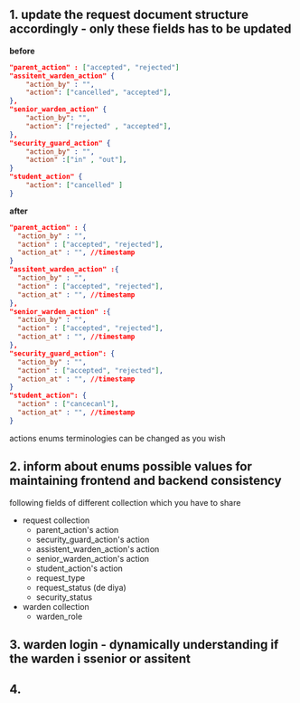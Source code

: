 ## 1. update the request document structure accordingly - only these fields has to be updated

  **before** 

  ```json
  "parent_action" : ["accepted", "rejected"]
  "assitent_warden_action" {
      "action_by" : "",
      "action": ["cancelled", "accepted"], 
  },
  "senior_warden_action" {
      "action_by": "",
      "action": ["rejected" , "accepted"],
  },
  "security_guard_action" {
      "action_by" : "",
      "action" :["in" , "out"],
  }
  "student_action" {
      "action": ["cancelled" ]
  }
  ```
**after** 
```json
"parent_action" : {
  "action_by" : "", 
  "action" : ["accepted", "rejected"],
  "action_at" : "", //timestamp
}
"assitent_warden_action" :{
  "action_by" : "", 
  "action" : ["accepted", "rejected"],
  "action_at" : "", //timestamp
},
"senior_warden_action" :{
  "action_by" : "", 
  "action" : ["accepted", "rejected"],
  "action_at" : "", //timestamp
},
"security_guard_action": {
  "action_by" : "", 
  "action" : ["accepted", "rejected"],
  "action_at" : "", //timestamp
}
"student_action": {
  "action" : ["cancecanl"],
  "action_at" : "", //timestamp
}
```
actions enums terminologies can be changed as you wish

## 2. inform about enums possible values for maintaining frontend and backend consistency

following fields of different collection which you have to share 
- request collection
  - parent_action's action
  - security_guard_action's action
  - assistent_warden_action's action
  - senior_warden_action's action
  - student_action's action
  - request_type
  - request_status (de diya)
  - security_status
- warden collection
  - warden_role

## 3. warden login - dynamically understanding if the warden i ssenior or assitent

## 4. 